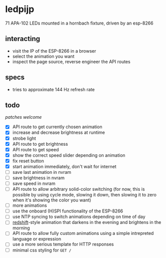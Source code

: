 # ledpijp

71 APA-102 LEDs mounted in a hornbach fixture, driven by an esp-8266

## interacting

- visit the IP of the ESP-8266 in a browser
- select the animation you want
- inspect the page source, reverse engineer the API routes

## specs

- tries to approximate 144 Hz refresh rate

## todo

_patches welcome_

- [X] API route to get currently chosen animation
- [X] increase and decrease brightness at runtime
- [X] strobe light
- [X] API route to get brightness
- [X] API route to get speed
- [X] show the correct speed slider depending on animation
- [X] fix reset button
- [X] start animation immediately, don't wait for internet
- [ ] save last animation in nvram
- [ ] save brightness in nvram
- [ ] save speed in nvram
- [ ] API route to allow arbitrary solid-color switching (for now, this is possible by using cycle mode, slowing it down, then slowing it to zero when it's showing the color you want)
- [ ] more animations
- [ ] use the onboard (H)SPI functionality of the ESP-8266
- [ ] use NTP syncing to switch animations depending on time of day
- [ ] [redshift](https://github.com/jonls/redshift)-style animation that darkens in the evening and brightens in the morning
- [ ] API route to allow fully custom animations using a simple intrepreted language or expression
- [ ] use a more serious template for HTTP responses
- [ ] minimal css styling for `GET /`
